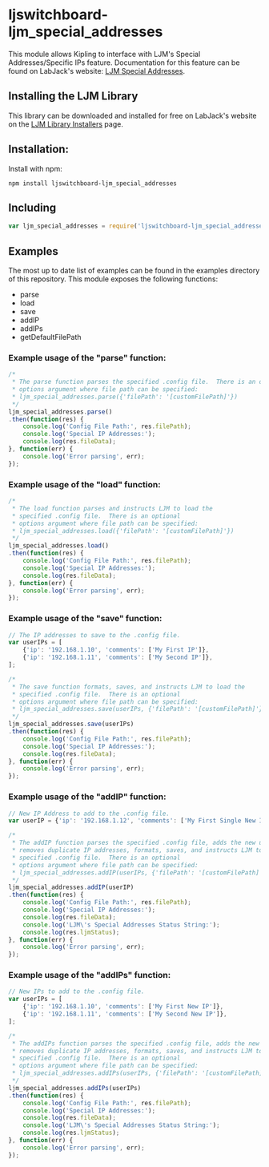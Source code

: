 # ljswitchboard-ljm_special_addresses
This module allows Kipling to interface with LJM's Special Addresses/Specific IPs feature.  Documentation for this feature can be found on LabJack's website: [LJM Special Addresses](https://labjack.com/support/software/api/ljm/constants/SpecialAddressesConfigs).

## Installing the LJM Library
This library can be downloaded and installed for free on LabJack's website on the [LJM Library Installers](https://labjack.com/support/software/installers/ljm) page.

## Installation:
Install with npm:
```
npm install ljswitchboard-ljm_special_addresses
```

## Including
```javascript
var ljm_special_addresses = require('ljswitchboard-ljm_special_addresses');
```

## Examples
The most up to date list of examples can be found in the examples directory of this repository.  This module exposes the following functions:
* parse
* load
* save
* addIP
* addIPs
* getDefaultFilePath

### Example usage of the "parse" function:
```javascript
/*
 * The parse function parses the specified .config file.  There is an optional
 * options argument where file path can be specified:
 * ljm_special_addresses.parse({'filePath': '[customFilePath]'})
 */
ljm_special_addresses.parse()
.then(function(res) {
	console.log('Config File Path:', res.filePath);
	console.log('Special IP Addresses:');
	console.log(res.fileData);
}, function(err) {
	console.log('Error parsing', err);
});
```

### Example usage of the "load" function:
```javascript
/*
 * The load function parses and instructs LJM to load the 
 * specified .config file.  There is an optional
 * options argument where file path can be specified:
 * ljm_special_addresses.load({'filePath': '[customFilePath]'})
 */
ljm_special_addresses.load()
.then(function(res) {
	console.log('Config File Path:', res.filePath);
	console.log('Special IP Addresses:');
	console.log(res.fileData);
}, function(err) {
	console.log('Error parsing', err);
});
```

### Example usage of the "save" function:
```javascript
// The IP addresses to save to the .config file.
var userIPs = [
	{'ip': '192.168.1.10', 'comments': ['My First IP']},
	{'ip': '192.168.1.11', 'comments': ['My Second IP']},
];

/*
 * The save function formats, saves, and instructs LJM to load the 
 * specified .config file.  There is an optional
 * options argument where file path can be specified:
 * ljm_special_addresses.save(userIPs, {'filePath': '[customFilePath]'})
 */
ljm_special_addresses.save(userIPs)
.then(function(res) {
	console.log('Config File Path:', res.filePath);
	console.log('Special IP Addresses:');
	console.log(res.fileData);
}, function(err) {
	console.log('Error parsing', err);
});
```

### Example usage of the "addIP" function:
```javascript
// New IP Address to add to the .config file.
var userIP = {'ip': '192.168.1.12', 'comments': ['My First Single New IP']};

/*
 * The addIP function parses the specified .config file, adds the new userIP,
 * removes duplicate IP addresses, formats, saves, and instructs LJM to load the 
 * specified .config file.  There is an optional
 * options argument where file path can be specified:
 * ljm_special_addresses.addIP(userIPs, {'filePath': '[customFilePath]'})
 */
ljm_special_addresses.addIP(userIP)
.then(function(res) {
	console.log('Config File Path:', res.filePath);
	console.log('Special IP Addresses:');
	console.log(res.fileData);
	console.log('LJM\'s Special Addresses Status String:');
	console.log(res.ljmStatus);
}, function(err) {
	console.log('Error parsing', err);
});
```

### Example usage of the "addIPs" function:
```javascript
// New IPs to add to the .config file.
var userIPs = [
	{'ip': '192.168.1.10', 'comments': ['My First New IP']},
	{'ip': '192.168.1.11', 'comments': ['My Second New IP']},
];

/*
 * The addIPs function parses the specified .config file, adds the new userIPs,
 * removes duplicate IP addresses, formats, saves, and instructs LJM to load the 
 * specified .config file.  There is an optional
 * options argument where file path can be specified:
 * ljm_special_addresses.addIPs(userIPs, {'filePath': '[customFilePath]'})
 */
ljm_special_addresses.addIPs(userIPs)
.then(function(res) {
	console.log('Config File Path:', res.filePath);
	console.log('Special IP Addresses:');
	console.log(res.fileData);
	console.log('LJM\'s Special Addresses Status String:');
	console.log(res.ljmStatus);
}, function(err) {
	console.log('Error parsing', err);
});
```